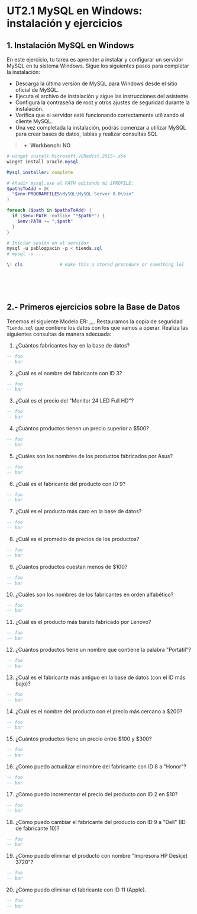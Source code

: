 # UT2.1 MySQL en Windows: instalación y ejercicios

## 1. Instalación MySQL en Windows

En este ejercicio, tu tarea es aprender a instalar y configurar un servidor MySQL en tu sistema Windows. Sigue los siguientes pasos para completar la instalación:
- Descarga la última versión de MySQL para Windows desde el sitio oficial de MySQL.
- Ejecuta el archivo de instalación y sigue las instrucciones del asistente.
- Configura la contraseña de root y otros ajustes de seguridad durante la instalación.
- Verifica que el servidor esté funcionando correctamente utilizando el cliente MySQL.
- Una vez completada la instalación, podrás comenzar a utilizar MySQL para crear bases de datos, tablas y realizar consultas SQL

> - **Workbench: NO**
<!-- > - añadir **PATH**: `C:\Program Files\MySQL\...\bin` -->
<!-- ---
- objetivos:
    - ser capaces de administrar la base de datos desde cualquier sitio
="foo%" -- no lo entiende, interpreta literal
like "foo%" -- sí entiende la wildcard
--- -->


```ps1
# winget install Microsoft.VCRedist.2015+.x64
winget install oracle.mysql
```

```yaml
Mysql_installer: complete
```

<!--
```yaml
# Mysql_installer
Setup: Full             # TODO: for sure????????????????????????????????????????
Type and Networking:
    Config Type: Development Computer
    Connectivity: TCP/IP 3306 33060
        # Open Windows Firewall ports for network access: yes
Authentication Method:
    Strong Password: # susodicho881;;
    Add User:
        Username: pabloqpacin
        Host: All Hosts (%)
        Role: DB Admin
        Password: # susodicho882;;
Windows Service:
    Configure MySQL Server as a Windows Server: yes
    Windows Service Name: MySQL80
    Start the MySQL Server at System Startup: no
    Run Windows Service as ...: Standard System Account
Server File Permissions:
    Directory: C:\ProgramData\MySQL\MySQL Server 8.0\Data
    Update the server file permissions for you: Yes     # probably shouldn't

# Router
Configuration: Finish       # InnoDB Cluster: 6446 6447 6448 6449

# Server
Configuration:
    Username + Password: root # susodicho881;;
```
-->


```ps1
# Añadir mysql.exe al PATH editando mi $PROFILE:
$pathsToAdd = @(
  "$env:PROGRAMFILES\MySQL\MySQL Server 8.0\bin"
)

foreach ($path in $pathsToAdd) {
  if ($env:PATH -notlike "*$path*") {
    $env:PATH += ";$path"
  }
}
```

```ps1
# Iniciar sesión en el servidor
mysql -u pabloqpacin -p < tienda.sql
# mysql -u ...

\! cls              # make this a stored procedure or something lol
```

<!-- --- -->

<br>
<br>
<br>

## 2.- Primeros ejercicios sobre la Base de Datos

Tenemos el siguiente Modelo ER: [...](##). Restauramos la copia de seguridad `Tienda.sql` que contiene los datos con los que vamos a operar. Realiza las siguientes consultas de manera adecuada:

1. ¿Cuántos fabricantes hay en la base de datos?

```sql
-- foo
-- bar
```

2. ¿Cuál es el nombre del fabricante con ID 3?

```sql
-- foo
-- bar
```

3. ¿Cuál es el precio del "Monitor 24 LED Full HD"?

```sql
-- foo
-- bar
```

4. ¿Cuántos productos tienen un precio superior a $500?

```sql
-- foo
-- bar
```

5. ¿Cuáles son los nombres de los productos fabricados por Asus?

```sql
-- foo
-- bar
```

6. ¿Cuál es el fabricante del producto con ID 9?

```sql
-- foo
-- bar
```

7. ¿Cuál es el producto más caro en la base de datos?

```sql
-- foo
-- bar
```

8. ¿Cuál es el promedio de precios de los productos?

```sql
-- foo
-- bar
```

9.  ¿Cuántos productos cuestan menos de $100?

```sql
-- foo
-- bar
```

10. ¿Cuáles son los nombres de los fabricantes en orden alfabético?

```sql
-- foo
-- bar
```

11. ¿Cuál es el producto más barato fabricado por Lenovo?

```sql
-- foo
-- bar
```

12. ¿Cuántos productos tiene un nombre que contiene la palabra "Portátil"?

```sql
-- foo
-- bar
```

13. ¿Cuál es el fabricante más antiguo en la base de datos (con el ID más bajo)?

```sql
-- foo
-- bar
```

14. ¿Cuál es el nombre del producto con el precio más cercano a $200?

```sql
-- foo
-- bar
```

15. ¿Cuántos productos tiene un precio entre $100 y $300?

```sql
-- foo
-- bar
```

16. ¿Cómo puedo actualizar el nombre del fabricante con ID 8 a "Honor"?

```sql
-- foo
-- bar
```

17. ¿Cómo puedo incrementar el precio del producto con ID 2 en $10?

```sql
-- foo
-- bar
```

18. ¿Cómo puedo cambiar el fabricante del producto con ID 9 a "Dell" (ID de fabricante 10)?

```sql
-- foo
-- bar
```

19.  ¿Cómo puedo eliminar el producto con nombre "Impresora HP Deskjet 3720"?

```sql
-- foo
-- bar
```

20.  ¿Cómo puedo eliminar el fabricante con ID 11 (Apple).

```sql
-- foo
-- bar
```
